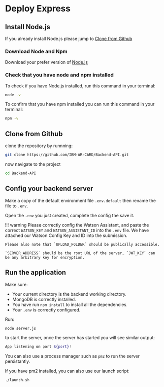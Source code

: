 # Deploy Express

## Install Node.js

If you already install Node.js please jump to [Clone from Github](#clone-from-github)

### Download Node and Npm

Download your prefer version of [Node.js](https://nodejs.org/en/)

### Check that you have node and npm installed

To check if you have Node.js installed, run this command in your terminal:

```bash
node -v
```

To confirm that you have npm installed you can run this command in your terminal:

```bash
npm -v
```

## Clone from Github

clone the repository by runnning:

```bash
git clone https://github.com/IBM-AR-CARD/Backend-API.git
```

now navigate to the project

```bash
cd Backend-API
```

## Config your backend server

Make a copy of the default environment file `.env.default` then rename the file to `.env`.

Open the `.env` you just created, complete the config the save it.

!!! warning
    Please correctly config the Watson Assistant, and paste the correct `WATSON_KEY` and `WATSON_ASSISTANT_ID` into the `.env` file. We have attached our Watson Config Key and ID into the submission.

    Please also note that `UPLOAD_FOLDER` should be publically accessible.

    `SERVER_ADDRESS` should be the root URL of the server, `JWT_KEY` can be any arbitrary key for encryption.

## Run the application

Make sure:

- Your current directory is the backend working directory.
- MongoDB is correctly installed.
- You have run `npm install` to install all the dependencies.
- Your `.env` is correctly configured.

Run:

```bash
node server.js
```

to start the server, once the server has started you will see similar output:

```bash
App listening on port ${port}!
```

You can also use a process manager such as `pm2` to run the server persistantly.

If you have pm2 installed, you can also use our launch script: 


```bash
./launch.sh 
```

